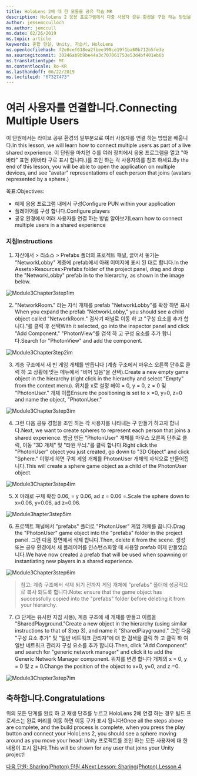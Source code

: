 ```yaml
---
title: HoloLens 2에 대 한 모듈을 공유 학습 MR
description: HoloLens 2 응용 프로그램에서 다중 사용자 공유 환경을 구현 하는 방법을 알아보려면이 과정을 완료 합니다.
author: jessemcculloch
ms.author: jemccull
ms.date: 02/26/2019
ms.topic: article
keywords: 혼합 현실, Unity, 자습서, HoloLens
ms.openlocfilehash: f2e8cef618ea2fbee398ce19f1ba60b712b5fe3e
ms.sourcegitcommit: 30246ab9b9be44a3c707061753e53d4bf401eb6b
ms.translationtype: MT
ms.contentlocale: ko-KR
ms.lasthandoff: 06/22/2019
ms.locfileid: "67327473"
---
```

# <a name="connecting-multiple-users"></a><span data-ttu-id="94e80-104">**여러 사용자를 연결합니다.**</span><span class="sxs-lookup"><span data-stu-id="94e80-104">**Connecting Multiple Users**</span></span> 

<span data-ttu-id="94e80-105">이 단원에서는 라이브 공유 환경의 일부분으로 여러 사용자를 연결 하는 방법을 배웁니다.</span><span class="sxs-lookup"><span data-stu-id="94e80-105">In this lesson, we will learn how to connect multiple users as part of a live shared experience.</span></span> <span data-ttu-id="94e80-106">이 단원을 마치면 수를 여러 장치에서 응용 프로그램을 열고 "아바타" 표현 (아바타 구로 표시 합니다.)를 조인 하는 각 사용자의를 참조 하세요.</span><span class="sxs-lookup"><span data-stu-id="94e80-106">By the end of this lesson, you will be able to open the application on multiple devices, and see "avatar" representations of each person that joins (avatars represented by a sphere.)</span></span> 

<span data-ttu-id="94e80-107">목표:</span><span class="sxs-lookup"><span data-stu-id="94e80-107">Objectives:</span></span>

- <span data-ttu-id="94e80-108">예제 응용 프로그램 내에서 구성</span><span class="sxs-lookup"><span data-stu-id="94e80-108">Configure PUN within your application</span></span>
- <span data-ttu-id="94e80-109">플레이어를 구성 합니다.</span><span class="sxs-lookup"><span data-stu-id="94e80-109">Configure players</span></span>
- <span data-ttu-id="94e80-110">공유 환경에서 여러 사용자를 연결 하는 방법 알아보기</span><span class="sxs-lookup"><span data-stu-id="94e80-110">Learn how to connect multiple users in a shared experience</span></span>

### <a name="instructions"></a><span data-ttu-id="94e80-111">지침</span><span class="sxs-lookup"><span data-stu-id="94e80-111">Instructions</span></span>

1. <span data-ttu-id="94e80-112">자산에서 > 리소스 > Prefabs 폴더의 프로젝트 패널, 끌어서 놓기는 "NetworkLobby" 계층에 prefab에서 아래 이미지에 표시 된 대로 합니다.</span><span class="sxs-lookup"><span data-stu-id="94e80-112">In the Assets>Resources>Prefabs folder of the project panel, drag and drop the "NetworkLobby" prefab in to the hierarchy, as shown in the image below.</span></span>


![Module3Chapter3step1im](images/module3chapter3step1im.PNG)

2. <span data-ttu-id="94e80-114">"NetworkRoom." 라는 자식 개체를 prefab "NetworkLobby"를 확장 하면 표시</span><span class="sxs-lookup"><span data-stu-id="94e80-114">When you expand the prefab "NetworkLobby," you should see a child object called "NetworkRoom."</span></span> <span data-ttu-id="94e80-115">검사기 패널로 이동 하 고 "구성 요소를 추가 합니다."를 클릭 후 선택</span><span class="sxs-lookup"><span data-stu-id="94e80-115">With it selected, go into the inspector panel and click "Add Component."</span></span> <span data-ttu-id="94e80-116">"PhotonView"를 검색 하 고 구성 요소를 추가 합니다.</span><span class="sxs-lookup"><span data-stu-id="94e80-116">Search for "PhotonView" and add the component.</span></span>

![Module3Chapter3tep2im](images/module3chapter3step2im.PNG)

3. <span data-ttu-id="94e80-118">계층 구조에서 새 빈 게임 개체를 만듭니다 (계층 구조에서 마우스 오른쪽 단추로 클릭 하 고 상황에 맞는 메뉴에서 "비어 있음"을 선택).</span><span class="sxs-lookup"><span data-stu-id="94e80-118">Create a new empty game object in the hierarchy (right click in the hierarchy and select "Empty" from the context menu).</span></span> <span data-ttu-id="94e80-119">위치를 x로 설정 해야 = 0, y = 0, z = 0 및 "PhotonUser." 개체 이름</span><span class="sxs-lookup"><span data-stu-id="94e80-119">Ensure the positioning is set to x =0, y=0, z=0 and name the object, "PhotonUser."</span></span>

![Module3Chapter3step3im](images/module3chapter3step3im.PNG)

4. <span data-ttu-id="94e80-121">그런 다음 공유 경험을 조인 하는 각 사용자를 나타내는 구 만들기 하고자 합니다.</span><span class="sxs-lookup"><span data-stu-id="94e80-121">Next, we want to create spheres to represent each person that joins a shared experience.</span></span> <span data-ttu-id="94e80-122">방금 만든 "PhotonUser" 개체를 마우스 오른쪽 단추로 클릭, 이동 "3D 개체" 및 "타원 무늬."를 클릭 합니다.</span><span class="sxs-lookup"><span data-stu-id="94e80-122">Right click the "PhotonUser" object you just created, go down to "3D Object" and click "Sphere."</span></span> <span data-ttu-id="94e80-123">이렇게 하면 구체 게임 개체를 PhotonUser 개체의 자식으로 만들어집니다.</span><span class="sxs-lookup"><span data-stu-id="94e80-123">This will create a sphere game object as a child of the PhotonUser object.</span></span>

![Module3Chapter3step4im](images/module3chapter3step4im.PNG)

5. <span data-ttu-id="94e80-125">X 아래로 구체 확장 0.06, = y 0.06, ad z = 0.06 =.</span><span class="sxs-lookup"><span data-stu-id="94e80-125">Scale the sphere down to x=0.06, y=0.06, ad z=0.06.</span></span>

![Module3hapter3step5im](images/module3chapter3step5im.PNG)

6. <span data-ttu-id="94e80-127">프로젝트 패널에서 "prefabs" 폴더로 "PhotonUser" 게임 개체를 끕니다.</span><span class="sxs-lookup"><span data-stu-id="94e80-127">Drag the "PhotonUser" game object into the "prefabs" folder in the project panel.</span></span> <span data-ttu-id="94e80-128">그런 다음 장면에서 삭제 합니다.</span><span class="sxs-lookup"><span data-stu-id="94e80-128">Then, delete it from the scene.</span></span> <span data-ttu-id="94e80-129">생성 또는 공유 환경에서 새 플레이어를 인스턴스화할 때 사용할 prefab 이제 만들었습니다.</span><span class="sxs-lookup"><span data-stu-id="94e80-129">We have now created a prefab that will be used when spawning or instantiating new players in a shared experience.</span></span>

![Module3Chapter3step6im](images/module3chapter3step6im.PNG)

> <span data-ttu-id="94e80-131">참고: 계층 구조에서 삭제 되기 전까지 게임 개체에 "prefabs" 폴더에 성공적으로 복사 되도록 합니다.</span><span class="sxs-lookup"><span data-stu-id="94e80-131">Note: ensure that the game object has successfully copied into the "prefabs" folder before deleting it from your hierarchy.</span></span>

7. <span data-ttu-id="94e80-132">(3 단계는 유사한 지침 사용), 계층 구조에 새 개체를 만들고 이름을 "SharedPlayground."</span><span class="sxs-lookup"><span data-stu-id="94e80-132">Create a new object in the hierarchy (using similar instructions to that of Step 3), and name it "SharedPlayground."</span></span> <span data-ttu-id="94e80-133">그런 다음 "구성 요소 추가" 및 "일반 네트워크 관리자"에 대 한 검색을 클릭 하 고 클릭 하 여 일반 네트워크 관리자 구성 요소를 추가 합니다.</span><span class="sxs-lookup"><span data-stu-id="94e80-133">Then, click "Add Component" and search for "generic network manager" and click it to add the Generic Network Manager component.</span></span> <span data-ttu-id="94e80-134">위치를 변경 합니다 개체의 x = 0, y = 0 및 z = 0.</span><span class="sxs-lookup"><span data-stu-id="94e80-134">Change the position of the object to x=0, y=0, and z =0.</span></span>

![Module3Chapter3step7im](images/module3chapter3step7im.PNG)


## <a name="congratulations"></a><span data-ttu-id="94e80-136">축하합니다.</span><span class="sxs-lookup"><span data-stu-id="94e80-136">Congratulations</span></span>

<span data-ttu-id="94e80-137">위의 모든 단계를 완료 하 고 재생 단추를 누르고 HoloLens 2에 연결 하는 경우 빌드 프로세스는 완료 머리를 이동 하면 이동 구가 표시 됩니다!</span><span class="sxs-lookup"><span data-stu-id="94e80-137">Once all the steps above are complete, and the build process is complete, when you press the play button and connect your HoloLens 2, you should see a sphere moving around as you move your head!</span></span> <span data-ttu-id="94e80-138">Unity 프로젝트를 조인 하는 모든 사용자에 대 한 내용이 표시 됩니다.</span><span class="sxs-lookup"><span data-stu-id="94e80-138">This will be shown for any user that joins your Unity project!</span></span>

<span data-ttu-id="94e80-139">[다음 단원: Sharing(Photon) 단원 4](mrlearning-sharing(photon)-ch4.md)</span><span class="sxs-lookup"><span data-stu-id="94e80-139">[Next Lesson: Sharing(Photon) Lesson 4](mrlearning-sharing(photon)-ch4.md)</span></span>

